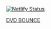 [![Netlify Status](https://api.netlify.com/api/v1/badges/5cb44389-f5e0-4907-ac9e-d290a50c0c79/deploy-status)](https://app.netlify.com/sites/dvdlogobounce/deploys)

[DVD BOUNCE](https://dvdlogobounce.netlify.app/)
